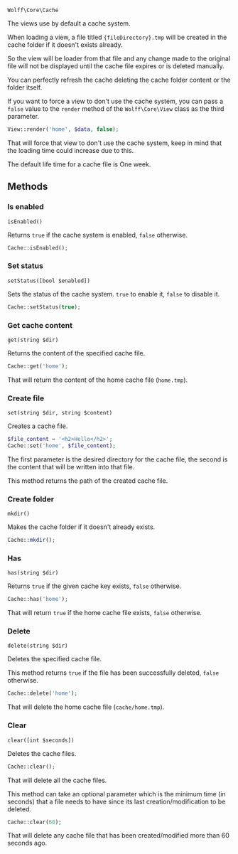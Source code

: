 `Wolff\Core\Cache`

The views use by default a cache system.

When loading a view, a file titled `{fileDirectory}.tmp` will be created in the cache folder if it doesn't exists already.

So the view will be loader from that file and any change made to the original file will not be displayed until the cache file expires or is deleted manually.

You can perfectly refresh the cache deleting the cache folder content or the folder itself.

If you want to force a view to don't use the cache system, you can pass a `false` value to the `render` method of the `Wolff\Core\View` class as the third parameter.

```php
View::render('home', $data, false);
```

That will force that view to don't use the cache system, keep in mind that the loading time could increase due to this.

The default life time for a cache file is One week.

## Methods

### Is enabled

`isEnabled()`

Returns `true` if the cache system is enabled, `false` otherwise.

```php
Cache::isEnabled();
```

### Set status

`setStatus([bool $enabled])`

Sets the status of the cache system. `true` to enable it, `false` to disable it.

```php
Cache::setStatus(true);
```

### Get cache content

`get(string $dir)`

Returns the content of the specified cache file.

```php
Cache::get('home');
```

That will return the content of the home cache file (`home.tmp`).

### Create file

`set(string $dir, string $content)`

Creates a cache file.

```php
$file_content = '<h2>Hello</h2>';
Cache::set('home', $file_content);
```

The first parameter is the desired directory for the cache file, the second is the content that will be written into that file.

This method returns the path of the created cache file.

### Create folder

`mkdir()`

Makes the cache folder if it doesn't already exists.

```php
Cache::mkdir();
```

### Has

`has(string $dir)`

Returns `true` if the given cache key exists, `false` otherwise.

```php
Cache::has('home');
```

That will return `true` if the home cache file exists, `false` otherwise.

### Delete

`delete(string $dir)`

Deletes the specified cache file. 

This method returns `true` if the file has been successfully deleted, `false` otherwise.

```php
Cache::delete('home');
```

That will delete the home cache file (`cache/home.tmp`).

### Clear

`clear([int $seconds])`

Deletes the cache files.

```php
Cache::clear();
```

That will delete all the cache files.

This method can take an optional parameter which is the minimum time (in seconds) that a file needs to have since its last creation/modification to be deleted.

```php
Cache::clear(60);
```

That will delete any cache file that has been created/modified more than 60 seconds ago.
